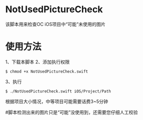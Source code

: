 # NotUsedPictureCheck
该脚本用来检查OC iOS项目中“可能”未使用的图片

# 使用方法
1、下载本脚本
2、添加执行权限
```
$ chmod +x NotUsedPictureCheck.swift
```
3、执行
```
$ ./NotUsedPictureCheck.swift iOS/Project/Path
```
根据项目大小情况，中等项目可能需要话费3~5分钟

#脚本检测出来的图片只是“可能”没使用到，还需要您仔细人工校验
